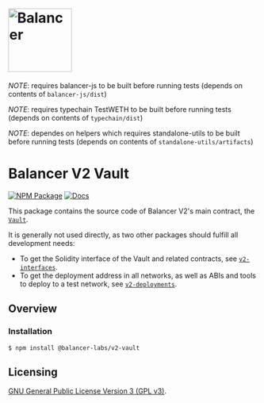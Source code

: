 # <img src="../../logo.svg" alt="Balancer" height="128px">

_NOTE_: requires balancer-js to be built before running tests (depends on contents of `balancer-js/dist`)

_NOTE_: requires typechain TestWETH to be built before running tests (depends on contents of `typechain/dist`)

_NOTE_: dependes on helpers which requires standalone-utils to be built before running tests (depends on contents of `standalone-utils/artifacts`)

# Balancer V2 Vault

[![NPM Package](https://img.shields.io/npm/v/@balancer-labs/v2-vault.svg)](https://www.npmjs.org/package/@balancer-labs/v2-vault)
[![Docs](https://img.shields.io/badge/docs-%F0%9F%93%84-blue)](https://docs.balancer.fi/products/the-vault)

This package contains the source code of Balancer V2's main contract, the [`Vault`](./contracts/Vault.sol).

It is generally not used directly, as two other packages should fulfill all development needs:

- To get the Solidity interface of the Vault and related contracts, see [`v2-interfaces`](../interfaces).
- To get the deployment address in all networks, as well as ABIs and tools to deploy to a test network, see [`v2-deployments`](../deployments).

## Overview

### Installation

```console
$ npm install @balancer-labs/v2-vault
```

## Licensing

[GNU General Public License Version 3 (GPL v3)](../../LICENSE).
